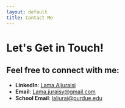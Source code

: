 ```yaml
---
layout: default
title: Contact Me
---
```


# Let's Get in Touch!

## Feel free to connect with me:

- **LinkedIn**: [Lama Aljuraisi](https://www.linkedin.com/in/lamaaljuraisi)
- **Email**: [Lama.juraisy@gmail.com](mailto:Lama.juraisy@gmail.com)
- **School Email**: [laljurai@purdue.edu](mailto:Laljurai@purdue.edu)
